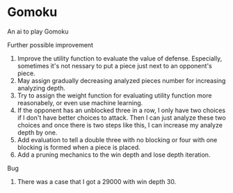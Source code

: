 # Gomoku
An ai to play Gomoku

Further possible improvement

1. Improve the utility function to evaluate the value of defense. Especially, sometimes it's not nessary to put a piece just next to an opponent's piece.
2. May assign gradually decreasing analyzed pieces number for increasing analyzing depth.
3. Try to assign the weight function for evaluating utility function more reasonabely, or even use machine learning.
4. If the opponent has an unblocked three in a row, I only have two choices if I don't have better choices to attack. Then I can just analyze these two choices and once there is two steps like this, I can increase my analyze depth by one. 
5. Add evaluation to tell a double three with no blocking or four with one blocking is formed when a piece is placed.
6. Add a pruning mechanics to the win depth and lose depth iteration.

Bug
1. There was a case that I got a 29000 with win depth 30.
